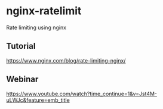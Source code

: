 # nginx-ratelimit
Rate limiting using nginx 

## Tutorial
https://www.nginx.com/blog/rate-limiting-nginx/

## Webinar
https://www.youtube.com/watch?time_continue=1&v=Jst4M-uLWJc&feature=emb_title

